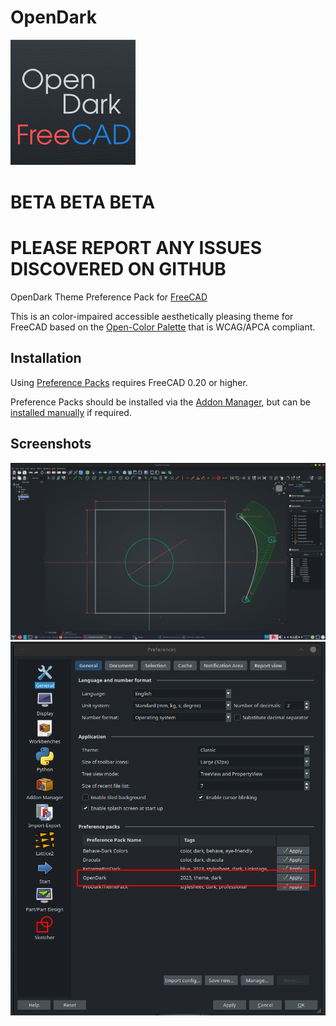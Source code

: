 # OpenDark
![Colours](resources/icons/OpenDark.png)

# BETA BETA BETA
# PLEASE REPORT ANY ISSUES DISCOVERED ON GITHUB

OpenDark Theme Preference Pack for [FreeCAD](https://www.freecad.org)

This is an color-impaired accessible aesthetically pleasing theme for FreeCAD based on the [Open-Color Palette](https://github.com/yeun/open-color) that is WCAG/APCA compliant.


## Installation

Using [Preference Packs](https://wiki.freecad.org/Preference_Packs) requires FreeCAD 0.20 or higher.

Preference Packs should be installed via the [Addon Manager](https://github.com/FreeCAD/FreeCAD-addons), but can be [installed manually](https://wiki.freecad.org/Preference_Packs#Distributing_a_pack) if required.

## Screenshots

![Screenshots](resources/images/OpenDark_sketcher.png)
![Screenshots](resources/images/OpenDark_prefs.a.png)

